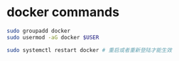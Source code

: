 # docker commands
```bash
sudo groupadd docker
sudo usermod -aG docker $USER

sudo systemctl restart docker # 重启或者重新登陆才能生效
```

